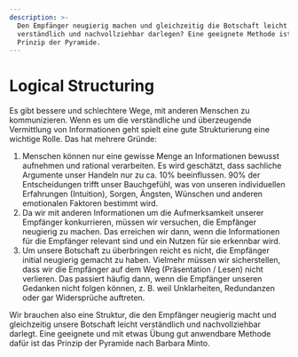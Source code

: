 ```yaml
---
description: >-
  Den Empfänger neugierig machen und gleichzeitig die Botschaft leicht
  verständlich und nachvollziehbar darlegen? Eine geeignete Methode ist das
  Prinzip der Pyramide.
---
```


# Logical Structuring

Es gibt bessere und schlechtere Wege, mit anderen Menschen zu kommunizieren. Wenn es um die verständliche und überzeugende Vermittlung von Informationen geht spielt eine gute Strukturierung eine wichtige Rolle. Das hat mehrere Gründe:

1. Menschen können nur eine gewisse Menge an Informationen bewusst aufnehmen und rational verarbeiten. Es wird geschätzt, dass sachliche Argumente unser Handeln nur zu ca. 10% beeinflussen. 90% der Entscheidungen trifft unser Bauchgefühl, was von unseren individuellen Erfahrungen \(Intuition\), Sorgen, Ängsten, Wünschen und anderen emotionalen Faktoren bestimmt wird. 
2. Da wir mit anderen Informationen um die Aufmerksamkeit unserer Empfänger konkurrieren, müssen wir versuchen, die Empfänger neugierig zu machen. Das erreichen wir dann, wenn die Informationen für die Empfänger relevant sind und ein Nutzen für sie erkennbar wird. 
3. Um unsere Botschaft zu überbringen reicht es nicht, die Empfänger initial neugierig gemacht zu haben. Vielmehr müssen wir sicherstellen, dass wir die Empfänger auf dem Weg \(Präsentation / Lesen\) nicht verlieren. Das passiert häufig dann, wenn die Empfänger unseren Gedanken nicht folgen können, z. B. weil Unklarheiten, Redundanzen oder gar Widersprüche auftreten.

Wir brauchen also eine Struktur, die den Empfänger neugierig macht und gleichzeitig unsere Botschaft leicht verständlich und nachvollziehbar darlegt. Eine geeignete und mit etwas Übung gut anwendbare Methode dafür ist das Prinzip der Pyramide nach Barbara Minto.







